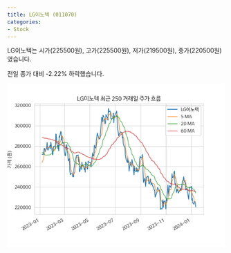 ```yaml
---
title: LG이노텍 (011070)
categories:
- Stock
---
```


LG이노텍는 시가(225500원), 고가(225500원), 저가(219500원), 종가(220500원)였습니다.

전일 종가 대비 -2.22% 하락했습니다.

<!-- more -->

![011070](/assets/images/stock/011070.png)